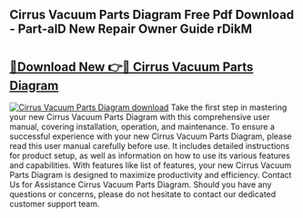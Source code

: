 ## Cirrus Vacuum Parts Diagram Free Pdf Download - Part-alD New Repair Owner Guide rDikM

# <h2><a href="http://dfturv.blite.top/?on=Cirrus+Vacuum+Parts+Diagram">🔗Download New 👉🔴 Cirrus Vacuum Parts Diagram</a></h2>

[![Cirrus Vacuum Parts Diagram download](https://i.imgur.com/lujVjoI.png)](http://dfturv.blite.top/?on=Cirrus+Vacuum+Parts+Diagram)
Take the first step in mastering your new Cirrus Vacuum Parts Diagram with this comprehensive user manual, covering installation, operation, and maintenance. To ensure a successful experience with your new Cirrus Vacuum Parts Diagram, please read this user manual carefully before use. It includes detailed instructions for product setup, as well as information on how to use its various features and capabilities. With features like list of features, your new Cirrus Vacuum Parts Diagram is designed to maximize productivity and efficiency. Contact Us for Assistance Cirrus Vacuum Parts Diagram. Should you have any questions or concerns, please do not hesitate to contact our dedicated customer support team.
